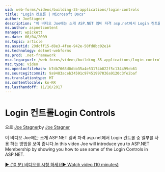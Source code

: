 ```yaml
---
uid: web-forms/videos/building-35-applications/login-controls
title: "Login 컨트롤 | Microsoft Docs"
author: JoeStagner
description: "이 비디오 Joe에는 소개 ASP.NET 멤버 자격 asp.net에서 Login 컨트롤 중 일부를 사용 하는 방법을 보여 줍니다."
ms.author: aspnetcontent
manager: wpickett
ms.date: 06/04/2009
ms.topic: article
ms.assetid: 20dcff15-d8e3-4fee-942e-50fd8bc02e14
ms.technology: dotnet-webforms
ms.prod: .net-framework
msc.legacyurl: /web-forms/videos/building-35-applications/login-controls
msc.type: video
ms.openlocfilehash: b7db7668d0dbb35a4e53174b022f5c134499eb61
ms.sourcegitcommit: 9a9483aceb34591c97451997036a9120c3fe2baf
ms.translationtype: MT
ms.contentlocale: ko-KR
ms.lasthandoff: 11/10/2017
---
```

<a name="login-controls"></a><span data-ttu-id="95c76-103">Login 컨트롤</span><span class="sxs-lookup"><span data-stu-id="95c76-103">Login Controls</span></span>
====================
<span data-ttu-id="95c76-104">으로 [Joe Stagner](https://github.com/JoeStagner)</span><span class="sxs-lookup"><span data-stu-id="95c76-104">by [Joe Stagner](https://github.com/JoeStagner)</span></span>

<span data-ttu-id="95c76-105">이 비디오 Joe에는 소개 ASP.NET 멤버 자격 asp.net에서 Login 컨트롤 중 일부를 사용 하는 방법을 보여 줍니다.</span><span class="sxs-lookup"><span data-stu-id="95c76-105">In this video Joe will introduce you to ASP.NET Membership by showing you how to use some of the Login Controls in ASP.NET.</span></span>

[<span data-ttu-id="95c76-106">&#9654; (10 분) 비디오를 시청 하세요</span><span class="sxs-lookup"><span data-stu-id="95c76-106">&#9654; Watch video (10 minutes)</span></span>](https://channel9.msdn.com/Blogs/ASP-NET-Site-Videos/login-controls)
